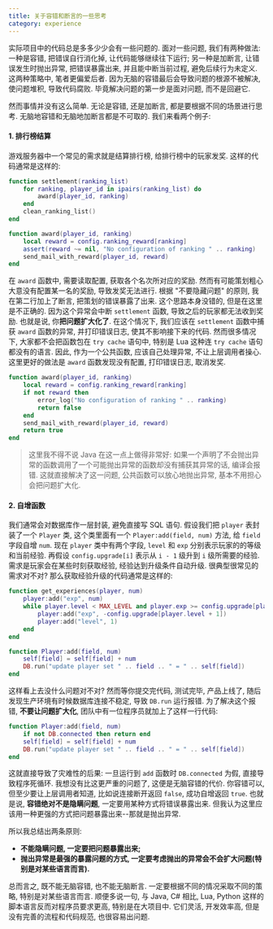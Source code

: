 ```yaml
---
title: 关于容错和断言的一些思考
category: experience
---
```

实际项目中的代码总是多多少少会有一些问题的. 面对一些问题, 我们有两种做法: 一种是容错, 把错误自行消化掉, 让代码能够继续往下运行; 另一种是加断言, 让错误发生时抛出异常, 把错误暴露出来, 并且能中断当前过程, 避免后续行为未定义. 这两种策略中, 笔者更偏爱后者. 因为无脑的容错最后会导致问题的根源不被解决, 使问题堆积, 导致代码腐败. 毕竟解决问题的第一步是面对问题, 而不是回避它.

然而事情并没有这么简单. 无论是容错, 还是加断言, 都是要根据不同的场景进行思考. 无脑地容错和无脑地加断言都是不可取的. 我们来看两个例子:

#### 1. 排行榜结算
游戏服务器中一个常见的需求就是结算排行榜, 给排行榜中的玩家发奖. 这样的代码通常是这样的:

```lua
function settlement(ranking_list)
    for ranking, player_id in ipairs(ranking_list) do
        award(player_id, ranking)
    end
    clean_ranking_list()
end

function award(player_id, ranking)
    local reward = config.ranking_reward[ranking]
    assert(reward ~= nil, "No configuration of ranking " .. ranking)
    send_mail_with_reward(player_id, reward)
end
```

在 `award` 函数中, 需要读取配置, 获取各个名次所对应的奖励. 然而有可能策划粗心大意没有配置某一名的奖励, 导致发奖无法进行. 根据 "不要隐藏问题" 的原则, 我在第二行加上了断言, 把策划的错误暴露了出来. 这个思路本身没错的, 但是在这里是不正确的. 因为这个异常会中断 `settlement` 函数, 导致之后的玩家都无法收到奖励. 也就是说, 你**把问题扩大化了**. 在这个情况下, 我们应该在 `settlement` 函数中捕获 `award` 函数的异常, 并打印错误日志, 使其不影响接下来的代码. 然而很多情况下, 大家都不会把函数包在 `try cache` 语句中, 特别是 Lua 这种连 `try cache` 语句都没有的语言. 因此, 作为一个公共函数, 应该自己处理异常, 不让上层调用者操心. 这里更好的做法是 `award` 函数发现没有配置, 打印错误日志, 取消发奖.

```lua
function award(player_id, ranking)
    local reward = config.ranking_reward[ranking]
    if not reward then
        error_log("No configuration of ranking " .. ranking)
        return false
    end
    send_mail_with_reward(player_id, reward)
    return true
end
```

> 这里我不得不说 Java 在这一点上做得非常好: 如果一个声明了不会抛出异常的函数调用了一个可能抛出异常的函数却没有捕获其异常的话, 编译会报错. 这就直接解决了这一问题, 公共函数可以放心地抛出异常, 基本不用担心会把问题扩大化.

#### 2. 自增函数
我们通常会对数据库作一层封装, 避免直接写 SQL 语句. 假设我们把 `player` 表封装了一个 `Player` 类, 这个类里面有一个 `Player:add(field, num)` 方法, 给 `field` 字段自增 `num`. 现在 `player` 类中有两个字段, `level` 和 `exp` 分别表示玩家的的等级和当前经验. 再假设 `config.upgrade[i]` 表示从 `i - 1` 级升到 `i` 级所需要的经验. 需求是玩家会在某些时刻获取经验, 经验达到升级条件自动升级. 很典型很常见的需求对不对? 那么获取经验升级的代码通常是这样的:

```lua
function get_experiences(player, num)
    player:add("exp", num)
    while player.level < MAX_LEVEL and player.exp >= config.upgrade[player.level + 1] do
        player:add("exp", -config.upgrade[player.level + 1])
        player:add("level", 1)
    end
end

function Player:add(field, num)
    self[field] = self[field] + num
    DB.run("update player set " .. field .. " = " .. self[field])
end
```

这样看上去没什么问题对不对? 然而等你提交完代码, 测试完毕, 产品上线了, 随后发现生产环境有时候数据库连接不稳定, 导致 `DB.run` 运行报错. 为了解决这个报错, **不要让问题扩大化**, 团队中有一位程序员就加上了这样一行代码:

```lua
function Player:add(field, num)
    if not DB.connected then return end
    self[field] = self[field] + num
    DB.run("update player set " .. field .. " = " .. self[field])
end
```

这就直接导致了灾难性的后果: 一旦运行到 `add` 函数时 `DB.connected` 为假, 直接导致程序死循环. 我想没有比这更严重的问题了, 这便是无脑容错的代价. 你容错可以, 但至少要让上层调用者知道, 比如说连接断开返回 `false`, 成功自增返回 `true`. 也就是说, **容错绝对不是隐瞒问题**, 一定要用某种方式将错误暴露出来. 但我认为这里应该用一种更强的方式把问题暴露出来--那就是抛出异常.

所以我总结出两条原则:
- **不能隐瞒问题, 一定要把问题暴露出来;**
- **抛出异常是最强的暴露问题的方式, 一定要考虑抛出的异常会不会扩大问题(特别是对某些语言而言).**

总而言之, 既不能无脑容错, 也不能无脑断言. 一定要根据不同的情况采取不同的策略, 特别是对某些语言而言. 顺便多说一句, 与 Java, C# 相比, Lua, Python 这样的脚本语言反而对程序员要求更高, 特别是在大项目中. 它们灵活, 开发效率高, 但是没有完善的流程和代码规范, 也很容易出问题.
